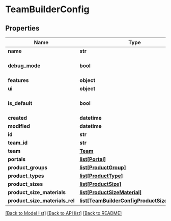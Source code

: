# TeamBuilderConfig

## Properties
Name | Type | Description | Notes
------------ | ------------- | ------------- | -------------
**name** | **str** |  | [optional] 
**debug_mode** | **bool** |  | [optional] [default to False]
**features** | **object** |  | [optional] 
**ui** | **object** |  | [optional] 
**is_default** | **bool** |  | [optional] [default to False]
**created** | **datetime** |  | [optional] 
**modified** | **datetime** |  | [optional] 
**id** | **str** |  | [optional] 
**team_id** | **str** |  | [optional] 
**team** | [**Team**](Team.md) |  | [optional] 
**portals** | [**list[Portal]**](Portal.md) |  | [optional] 
**product_groups** | [**list[ProductGroup]**](ProductGroup.md) |  | [optional] 
**product_types** | [**list[ProductType]**](ProductType.md) |  | [optional] 
**product_sizes** | [**list[ProductSize]**](ProductSize.md) |  | [optional] 
**product_size_materials** | [**list[ProductSizeMaterial]**](ProductSizeMaterial.md) |  | [optional] 
**product_size_materials_rel** | [**list[TeamBuilderConfigProductSizeMaterial]**](TeamBuilderConfigProductSizeMaterial.md) |  | [optional] 

[[Back to Model list]](../README.md#documentation-for-models) [[Back to API list]](../README.md#documentation-for-api-endpoints) [[Back to README]](../README.md)


